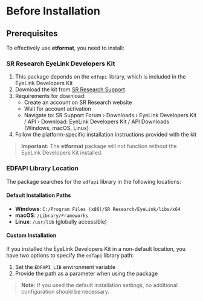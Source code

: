 # Before Installation

## Prerequisites

To effectively use **etformat**, you need to install:

### SR Research EyeLink Developers Kit

1. This package depends on the `edfapi` library, which is included in the EyeLink Developers Kit
2. Download the kit from [SR Research Support](https://www.sr-research.com/support)
3. Requirements for download:
   - Create an account on SR Research website
   - Wait for account activation
   - Navigate to: SR Support Forum › Downloads › EyeLink Developers Kit / API › Download: EyeLink Developers Kit / API Downloads (Windows, macOS, Linux)
4. Follow the platform-specific installation instructions provided with the kit

> **Important:** The **etformat** package will not function without the EyeLink Developers Kit installed.

### EDFAPI Library Location

The package searches for the `edfapi` library in the following locations:

#### Default Installation Paths
- **Windows**: `C:/Program Files (x86)/SR Research/EyeLink/libs/x64`
- **macOS**: `/Library/Frameworks`
- **Linux**: `/usr/lib` (globally accessible)

#### Custom Installation
If you installed the EyeLink Developers Kit in a non-default location, you have two options to specify the `edfapi` library path:

1. Set the `EDFAPI_LIB` environment variable
2. Provide the path as a parameter when using the package

> **Note:** If you used the default installation settings, no additional configuration should be necessary.

